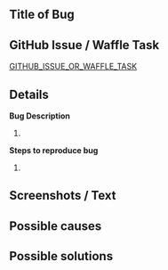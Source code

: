 ## Title of Bug 
<!--- Replace the line above with the title of the bug that you are recording --->


## GitHub Issue / Waffle Task
<!--- Replace the following line with the GitHub issue or Waffle task -->
<!--- By default if you find a bug you should be assigning yourself a task to help fix it -->
<!--- If this is not possible, assign it to someone who is more capable of solving it.  -->
[GITHUB_ISSUE_OR_WAFFLE_TASK](https://github.com/didclab/onedatashare-spring/issues/GITHUB_ISSUE_OR_WAFFLE_TASK_HERE)

## Details

**Bug Description**
<!--- Walk through the files that contain code that cause or effect the bug. --->

1.

**Steps to reproduce bug**

<!--- Each item should be numbered and explain technical details to reproduce. --->
<!--- Pretend you are explaining each step to an engineer next to you. -->

1. 

## Screenshots / Text
<!--- Provide adequate screenshots and text that show more details of the bug if applicable. -->

## Possible causes 
<!-- Include possible causes of the bug itself if applicable. -->

## Possible solutions 
<!-- Include possible solutions to fixing the bug if applicable. -->
